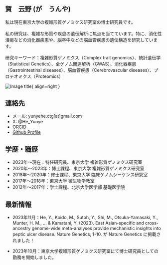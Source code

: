 #
## 賀　云野 (が　うんや)

<div class="grid" markdown>

私は現在東京大学の複雑形質ゲノミクス研究室の博士研究員です。
<br/><br/>
私の研究は、複雑な形質や疾患の遺伝解析に焦点を当てています。特に、消化性潰瘍などの消化器疾患や、脳卒中などの脳血管疾患の遺伝構造を研究しています。
<br/><br/>
研究キーワード：複雑形質ゲノミクス（Complex trait genomics）、統計遺伝学（Statistical Genetics）、全ゲノム関連解析（GWAS）、消化器疾患（Gastrointestinal diseases）、脳血管疾患（Cerebrovascular diseases）、プロテオミクス（Proteomics）

![Image title](https://avatars.githubusercontent.com/u/40289485?v=4){ align=right }

</div>

## 連絡先

- メール: yunyehe.ctg\[at\]gmail.com 
- X: @He_Yunye
- [ORCID](https://orcid.org/0000-0001-8581-7826)
- [Github Profile](https://github.com/Cloufield)

## 学歴・職歴

- 2023年～現在：特任研究員、東京大学 複雑形質ゲノミクス研究室
- 2020年～2023年：博士課程、東京大学 複雑形質ゲノミクス研究室
- 2018年～2020年：修士課程、東京大学 臨床ゲノムシーケンス研究室
- 2017年～2018年：東京大学 微生物学教室
- 2012年～2017年：学士課程、北京大学医学部 基礎医学院

## 最新情報

- 2023年11月：He, Y., Koido, M., Sutoh, Y., Shi, M., Otsuka-Yamasaki, Y., Munter, H. M., ... & Kamatani, Y. (2023). East Asian-specific and cross-ancestry genome-wide meta-analyses provide mechanistic insights into peptic ulcer disease. Nature Genetics, 1-10. が Nature Genetics に掲載されました！

- 2023年10月：東京大学複雑形質ゲノミクス研究室にて博士研究員としての勤務を開始しました。

